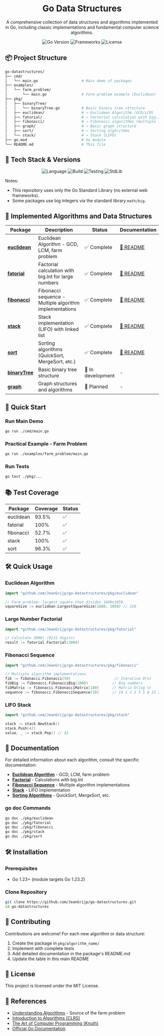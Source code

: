 <!-- markdownlint-disable MD041 MD033 MD010 -->
<div align="center">
	<h1>Go Data Structures</h1>
	<p>
		A comprehensive collection of data structures and algorithms implemented in Go, including classic implementations and fundamental computer science algorithms.
	</p>
	<p>
		<img alt="Go Version" src="https://img.shields.io/badge/Go-1.23.2-00ADD8?logo=go&logoColor=white" />
		<img alt="Frameworks" src="https://img.shields.io/badge/Frameworks-Standard%20Library-blue" />
		<img alt="License" src="https://img.shields.io/badge/License-MIT-green.svg" />
	</p>
</div>
<!-- markdownlint-enable MD041 MD033 MD010 -->

## 📦 Project Structure

```bash
go-datastructures/
├── cmd/
│   └── main.go                    # Main demo of packages
├── examples/
│   └── farm_problem/
│       └── main.go                # Farm problem example (Euclidean)
├── pkg/
│   ├── binaryTree/
│   │   └── binaryTree.go          # Basic binary tree structure
│   ├── euclidean/                 # → Euclidean Algorithm (GCD/LCM)
│   ├── fatorial/                  # → Factorial calculation with big.Int
│   ├── fibonacci/                 # → Fibonacci algorithms (multiple implementations)
│   ├── graph/                     # → Basic graph structure
│   ├── sort/                      # → Sorting algorithms
│   └── stack/                     # → Stack (LIFO)
├── go.mod                         # Go module
└── README.md                      # This file
```

## 🧰 Tech Stack & Versions

<!-- markdownlint-disable MD033 MD010 -->
<p align="center">
	<img alt="Language" src="https://img.shields.io/badge/Language-Go%20(1.23.2)-00ADD8?logo=go&logoColor=white" />
	<img alt="Build" src="https://img.shields.io/badge/Build-Go%20Modules-informational" />
	<img alt="Testing" src="https://img.shields.io/badge/Testing-go%20test-9cf" />
	<img alt="StdLib" src="https://img.shields.io/badge/Frameworks-Standard%20Library%20Only-lightgrey" />
</p>
<!-- markdownlint-enable MD033 MD010 -->

Notes:

- This repository uses only the Go Standard Library (no external web frameworks).
- Some packages use big integers via the standard library `math/big`.

## 🚀 Implemented Algorithms and Data Structures

| Package | Description | Status | Documentation |
|---------|-------------|--------|---------------|
| **[euclidean](pkg/euclidean/)** | Euclidean Algorithm - GCD, LCM, farm problem | ✅ Complete | [📖 README](pkg/euclidean/README.md) |
| **[fatorial](pkg/fatorial/)** | Factorial calculation with big.Int for large numbers | ✅ Complete | [📖 README](pkg/fatorial/README.md) |
| **[fibonacci](pkg/fibonacci/)** | Fibonacci sequence - Multiple algorithm implementations | ✅ Complete | [📖 README](pkg/fibonacci/README.md) |
| **[stack](pkg/stack/)** | Stack implementation (LIFO) with linked list | ✅ Complete | [📖 README](pkg/stack/README.md) |
| **[sort](pkg/sort/)** | Sorting algorithms (QuickSort, MergeSort, etc.) | ✅ Complete | [📖 README](pkg/sort/README.md) |
| **[binaryTree](pkg/binaryTree/)** | Basic binary tree structure | 🚧 In development | - |
| **[graph](pkg/graph/)** | Graph structures and algorithms | 🚧 Planned | - |

## 🎯 Quick Start

### Run Main Demo

```bash
go run ./cmd/main.go
```

### Practical Example - Farm Problem

```bash
go run ./examples/farm_problem/main.go
```

### Run Tests

```bash
go test ./pkg/...
```

## 📚 Test Coverage

| Package | Coverage | Status |
|---------|----------|--------|
| euclidean | 93.5% | ✅ |
| fatorial | 100% | ✅ |
| fibonacci | 52.7% | ✅ |
| stack | 100% | ✅ |
| sort | 96.3% | ✅ |

## 🛠️ Quick Usage

### Euclidean Algorithm

```go
import "github.com/JeanGrijp/go-datastructures/pkg/euclidean"

// Farm problem: largest square that divides 1680x1050
squareSize := euclidean.LargestSquareSize(1680, 1050) // 210
```

### Large Number Factorial

```go
import "github.com/JeanGrijp/go-datastructures/pkg/fatorial"

// Calculate 3000! (9131 digits)
result := fatorial.Factorial(3000)
```

### Fibonacci Sequence

```go
import "github.com/JeanGrijp/go-datastructures/pkg/fibonacci"

// Multiple algorithm implementations
fib := fibonacci.Fibonacci(50)                    // Iterative O(n)
fibBig := fibonacci.FibonacciBig(1000)           // Big numbers
fibMatrix := fibonacci.FibonacciMatrix(100)      // Matrix O(log n)
sequence := fibonacci.FibonacciSequence(10)      // [0 1 1 2 3 5 8 13 21 34]
```

### LIFO Stack

```go
import "github.com/JeanGrijp/go-datastructures/pkg/stack"

stack := stack.NewStack()
stack.Push(42)
value, _ := stack.Pop() // 42
```

## 📖 Documentation

For detailed information about each algorithm, consult the specific documentation:

- **[Euclidean Algorithm](pkg/euclidean/README.md)** - GCD, LCM, farm problem
- **[Factorial](pkg/fatorial/README.md)** - Calculations with big.Int
- **[Fibonacci Sequence](pkg/fibonacci/README.md)** - Multiple algorithm implementations
- **[Stack](pkg/stack/README.md)** - LIFO implementation
- **[Sorting Algorithms](pkg/sort/README.md)** - QuickSort, MergeSort, etc.

### go doc Commands

```bash
go doc ./pkg/euclidean
go doc ./pkg/fatorial
go doc ./pkg/fibonacci
go doc ./pkg/stack
go doc ./pkg/sort
```

## 🛠️ Installation

### Prerequisites

- Go 1.23+ (module targets Go 1.23.2)

### Clone Repository

```bash
git clone https://github.com/JeanGrijp/go-datastructures.git
cd go-datastructures
```

## 🤝 Contributing

Contributions are welcome! For each new algorithm or data structure:

1. Create the package in `pkg/algorithm_name/`
2. Implement with complete tests
3. Add detailed documentation in the package's README.md
4. Update the table in this main README

## 📄 License

This project is licensed under the MIT License.

## 🔗 References

- [Understanding Algorithms](https://www.manning.com/books/grokking-algorithms) - Source of the farm problem
- [Introduction to Algorithms (CLRS)](https://mitpress.mit.edu/books/introduction-algorithms-third-edition)
- [The Art of Computer Programming (Knuth)](https://www-cs-faculty.stanford.edu/~knuth/taocp.html)
- [Official Go Documentation](https://golang.org/doc/)

